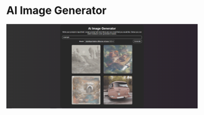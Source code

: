 # AI Image Generator

![image](https://github.com/Axstr0n/Projects/blob/main/HTML/AI%20Image%20Generator/example.png?raw=true)

